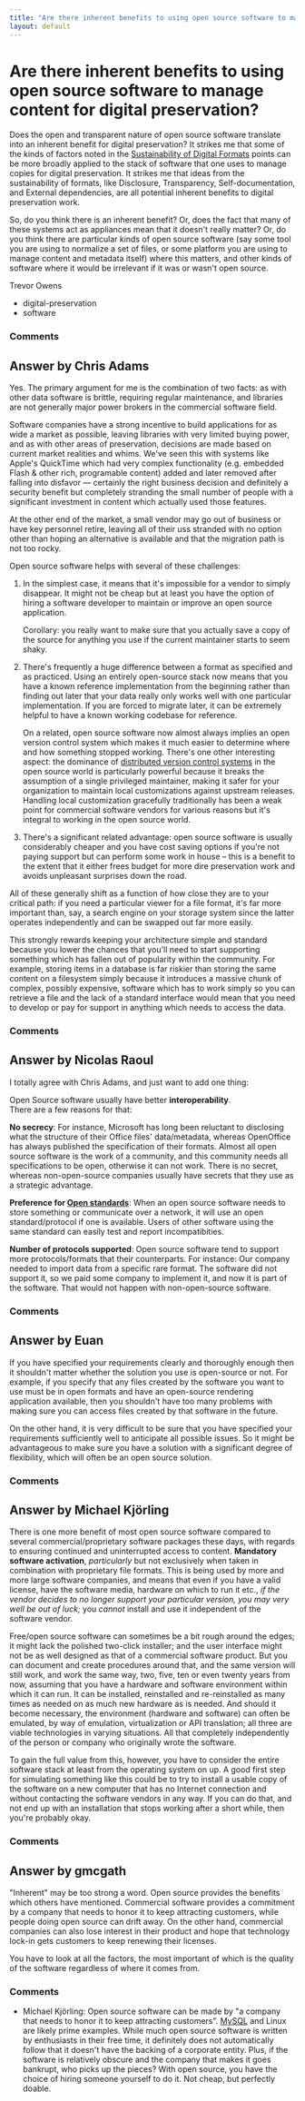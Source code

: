 ```yaml
---
title: "Are there inherent benefits to using open source software to manage content for digital preservation?"
layout: default
---
```

Are there inherent benefits to using open source software to manage content for digital preservation?
=====================
Does the open and transparent nature of open source software translate
into an inherent benefit for digital preservation? It strikes me that
some of the kinds of factors noted in the [Sustainability of Digital
Formats](http://www.digitalpreservation.gov/formats/sustain/sustain.shtml)
points can be more broadly applied to the stack of software that one
uses to manage copies for digital preservation. It strikes me that ideas
from the sustainability of formats, like Disclosure, Transparency,
Self-documentation, and External dependencies, are all potential
inherent benefits to digital preservation work.

So, do you think there is an inherent benefit? Or, does the fact that
many of these systems act as appliances mean that it doesn't really
matter? Or, do you think there are particular kinds of open source
software (say some tool you are using to normalize a set of files, or
some platform you are using to manage content and metadata itself) where
this matters, and other kinds of software where it would be irrelevant
if it was or wasn't open source.

Trevor Owens

<ul class="tags"><li class="tag">digital-preservation</li><li class="tag">software</li></ul>

### Comments ###


Answer by Chris Adams
----------------
Yes. The primary argument for me is the combination of two facts: as
with other data software is brittle, requiring regular maintenance, and
libraries are not generally major power brokers in the commercial
software field.

Software companies have a strong incentive to build applications for as
wide a market as possible, leaving libraries with very limited buying
power, and as with other areas of preservation, decisions are made based
on current market realities and whims. We've seen this with systems like
Apple's QuickTime which had very complex functionality (e.g. embedded
Flash & other rich, programable content) added and later removed after
falling into disfavor — certainly the right business decision and
definitely a security benefit but completely stranding the small number
of people with a significant investment in content which actually used
those features.

At the other end of the market, a small vendor may go out of business or
have key personnel retire, leaving all of their uss stranded with no
option other than hoping an alternative is available and that the
migration path is not too rocky.

Open source software helps with several of these challenges:

1.  In the simplest case, it means that it's impossible for a vendor to
    simply disappear. It might not be cheap but at least you have the
    option of hiring a software developer to maintain or improve an open
    source application.

    Corollary: you really want to make sure that you actually save a
    copy of the source for anything you use if the current maintainer
    starts to seem shaky.

2.  There's frequently a huge difference between a format as specified
    and as practiced. Using an entirely open-source stack now means that
    you have a known reference implementation from the beginning rather
    than finding out later that your data really only works well with
    one particular implementation. If you are forced to migrate later,
    it can be extremely helpful to have a known working codebase for
    reference.

    On a related, open source software now almost always implies an open
    version control system which makes it much easier to determine where
    and how something stopped working. There's one other interesting
    aspect: the dominance of [distributed version control
    systems](http://en.wikipedia.org/wiki/Distributed_version_control_system)
    in the open source world is particularly powerful because it breaks
    the assumption of a single privileged maintainer, making it safer
    for your organization to maintain local customizations against
    upstream releases. Handling local customization gracefully
    traditionally has been a weak point for commercial software vendors
    for various reasons but it's integral to working in the open source
    world.

3.  There's a significant related advantage: open source software is
    usually considerably cheaper and you have cost saving options if
    you're not paying support but can perform some work in house – this
    is a benefit to the extent that it either frees budget for more dire
    preservation work and avoids unpleasant surprises down the road.

All of these generally shift as a function of how close they are to your
critical path: if you need a particular viewer for a file format, it's
far more important than, say, a search engine on your storage system
since the latter operates independently and can be swapped out far more
easily.

This strongly rewards keeping your architecture simple and standard
because you lower the chances that you'll need to start supporting
something which has fallen out of popularity within the community. For
example, storing items in a database is far riskier than storing the
same content on a filesystem simply because it introduces a massive
chunk of complex, possibly expensive, software which has to work simply
so you can retrieve a file and the lack of a standard interface would
mean that you need to develop or pay for support in anything which needs
to access the data.

### Comments ###

Answer by Nicolas Raoul
----------------
I totally agree with Chris Adams, and just want to add one thing:

Open Source software usually have better **interoperability**.\
 There are a few reasons for that:

**No secrecy**: For instance, Microsoft has long been reluctant to
disclosing what the structure of their Office files' data/metadata,
whereas OpenOffice has always published the specification of their
formats. Almost all open source software is the work of a community, and
this community needs all specifications to be open, otherwise it can not
work. There is no secret, whereas non-open-source companies usually have
secrets that they use as a strategic advantage.

**Preference for [Open
standards](http://en.wikipedia.org/wiki/Open_standard)**: When an open
source software needs to store something or communicate over a network,
it will use an open standard/protocol if one is available. Users of
other software using the same standard can easily test and report
incompatibities.

**Number of protocols supported**: Open source software tend to support
more protocols/formats that their counterparts. For instance: Our
company needed to import data from a specific rare format. The software
did not support it, so we paid some company to implement it, and now it
is part of the software. That would not happen with non-open-source
software.

### Comments ###

Answer by Euan
----------------
If you have specified your requirements clearly and thoroughly enough
then it shouldn't matter whether the solution you use is open-source or
not. For example, if you specify that any files created by the software
you want to use must be in open formats and have an open-source
rendering application available, then you shouldn't have too many
problems with making sure you can access files created by that software
in the future.

On the other hand, it is very difficult to be sure that you have
specified your requirements sufficiently well to anticipate all possible
issues. So it might be advantageous to make sure you have a solution
with a significant degree of flexibility, which will often be an open
source solution.

### Comments ###

Answer by Michael Kjörling
----------------
There is one more benefit of most open source software compared to
several commercial/proprietary software packages these days, with
regards to ensuring continued and uninterrupted access to content.
**Mandatory software activation**, *particularly* but not exclusively
when taken in combination with proprietary file formats. This is being
used by more and more large software companies, and means that even if
you have a valid license, have the software media, hardware on which to
run it etc., *if the vendor decides to no longer support your particular
version, you may very well be out of luck;* you *cannot* install and use
it independent of the software vendor.

Free/open source software can sometimes be a bit rough around the edges;
it might lack the polished two-click installer; and the user interface
might not be as well designed as that of a commercial software product.
But you can document and create procedures around that, and the same
version will still work, and work the same way, two, five, ten or even
twenty years from now, assuming that you have a hardware and software
environment within which it can run. It can be installed, reinstalled
and re-reinstalled as many times as needed on as much new hardware as is
needed. And should it become necessary, the environment (hardware and
software) can often be emulated, by way of emulation, virtualization or
API translation; all three are viable technologies in varying
situations. All that completely independently of the person or company
who originally wrote the software.

To gain the full value from this, however, you have to consider the
entire software stack at least from the operating system on up. A good
first step for simulating something like this could be to try to install
a usable copy of the software on a new computer that has no Internet
connection and without contacting the software vendors in any way. If
you can do that, and not end up with an installation that stops working
after a short while, then you're probably okay.

### Comments ###

Answer by gmcgath
----------------
"Inherent" may be too strong a word. Open source provides the benefits
which others have mentioned. Commercial software provides a commitment
by a company that needs to honor it to keep attracting customers, while
people doing open source can drift away. On the other hand, commercial
companies can also lose interest in their product and hope that
technology lock-in gets customers to keep renewing their licenses.

You have to look at all the factors, the most important of which is the
quality of the software regardless of where it comes from.

### Comments ###
* Michael Kjörling: Open source software can be made by "a company that needs to honor it to
keep attracting customers".
[MySQL](http://en.wikipedia.org/wiki/MySQL\#History) and Linux are
likely prime examples. While much open source software is written by
enthusiasts in their free time, it definitely does not automatically
follow that it doesn't have the backing of a corporate entity. Plus, if
the software is relatively obscure and the company that makes it goes
bankrupt, who picks up the pieces? With open source, you have the choice
of hiring someone yourself to do it. Not cheap, but perfectly doable.

